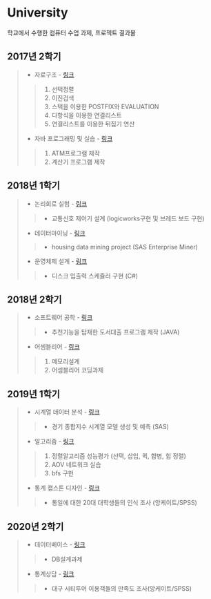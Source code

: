 # University
학교에서 수행한 컴퓨터 수업 과제, 프로젝트 결과물

## 2017년 2학기
> * 자료구조 - [링크](https://github.com/hwanghee1/University/tree/main/2017_2/%EC%9E%90%EB%A3%8C%EA%B5%AC%EC%A1%B0)
>> 1. 선택정렬
>> 2. 이진검색
>> 3. 스택을 이용한 POSTFIX와 EVALUATION
>> 4. 다항식을 이용한 연결리스트
>> 5. 연결리스트를 이용한 뒤집기 연산
> * 자바 프로그래밍 및 실습 - [링크](https://github.com/hwanghee1/University/tree/main/2017_2/%EC%9E%90%EB%B0%94%20%ED%94%84%EB%A1%9C%EA%B7%B8%EB%9E%98%EB%B0%8D%20%EB%B0%8F%20%EC%8B%A4%EC%8A%B5)
>> 1. ATM프로그램 제작
>> 2. 계산기 프로그램 제작

## 2018년 1학기
> * 논리회로 실험 - [링크](https://github.com/hwanghee1/University/tree/main/2018_1/%EB%85%BC%EB%A6%AC%ED%9A%8C%EB%A1%9C%20%EC%8B%A4%ED%97%98)
>> * 교통신호 제어기 설계 (logicworks구현 및 브레드 보드 구현)
> * 데이터마이닝 - [링크](https://github.com/hwanghee1/University/tree/main/2018_1/%EB%8D%B0%EC%9D%B4%ED%84%B0%EB%A7%88%EC%9D%B4%EB%8B%9D)
>> * housing data mining project (SAS Enterprise Miner)
> * 운영체제 설계 - [링크](https://github.com/hwanghee1/University/tree/main/2018_1/%EC%9A%B4%EC%98%81%EC%B2%B4%EC%A0%9C%20%EC%84%A4%EA%B3%84)
>> * 디스크 입출력 스케쥴러 구현 (C#)

## 2018년 2학기
> * 소프트웨어 공학 - [링크](https://github.com/hwanghee1/University/tree/main/2018_2/%EC%86%8C%ED%94%84%ED%8A%B8%EC%9B%A8%EC%96%B4%20%EA%B3%B5%ED%95%99)
>> * 추천기능을 탑재한 도서대출 프로그램 제작 (JAVA)
> * 어셈블리어 - [링크](https://github.com/hwanghee1/University/tree/main/2018_2/%EC%96%B4%EC%85%88%EB%B8%94%EB%A6%AC%EC%96%B4)
>> 1. 메모리설계
>> 2. 어셈블리어 코딩과제

## 2019년 1학기
> * 시계열 데이터 분석 - [링크](https://github.com/hwanghee1/University/tree/main/2019_1/%EC%8B%9C%EA%B3%84%EC%97%B4%20%EB%8D%B0%EC%9D%B4%ED%84%B0%20%EB%B6%84%EC%84%9D)
>> * 경기 종합지수 시계열 모델 생성 및 예측 (SAS)
> * 알고리즘 - [링크](https://github.com/hwanghee1/University/tree/main/2019_1/%EC%95%8C%EA%B3%A0%EB%A6%AC%EC%A6%98)
>> 1. 정렬알고리즘 성능평가 (선택, 삽입, 퀵, 합병, 힙 정렬)
>> 2. AOV 네트워크 실습
>> 3. bfs 구현
> * 통계 캡스톤 디자인 - [링크](https://github.com/hwanghee1/University/tree/main/2019_1/%ED%86%B5%EA%B3%84%20%EC%BA%A1%EC%8A%A4%ED%86%A4%20%EB%94%94%EC%9E%90%EC%9D%B8)
>> * 통일에 대한 20대 대학생들의 인식 조사 (앙케이트/SPSS)

## 2020년 2학기
> * 데이터베이스 - [링크](https://github.com/hwanghee1/University/tree/main/2020_2/%EB%8D%B0%EC%9D%B4%ED%84%B0%EB%B2%A0%EC%9D%B4%EC%8A%A4)
>> * DB설계과제
> * 통계상담 - [링크](https://github.com/hwanghee1/University/tree/main/2020_2/%ED%86%B5%EA%B3%84%EC%83%81%EB%8B%B4)
>> * 대구 시티투어 이용객들의 만족도 조사(앙케이트/SPSS)
